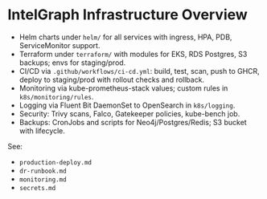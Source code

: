 # IntelGraph Infrastructure Overview

- Helm charts under `helm/` for all services with ingress, HPA, PDB, ServiceMonitor support.
- Terraform under `terraform/` with modules for EKS, RDS Postgres, S3 backups; envs for staging/prod.
- CI/CD via `.github/workflows/ci-cd.yml`: build, test, scan, push to GHCR, deploy to staging/prod with rollout checks and rollback.
- Monitoring via kube-prometheus-stack values; custom rules in `k8s/monitoring/rules`.
- Logging via Fluent Bit DaemonSet to OpenSearch in `k8s/logging`.
- Security: Trivy scans, Falco, Gatekeeper policies, kube-bench job.
- Backups: CronJobs and scripts for Neo4j/Postgres/Redis; S3 bucket with lifecycle.

See:
- `production-deploy.md`
- `dr-runbook.md`
- `monitoring.md`
- `secrets.md`

